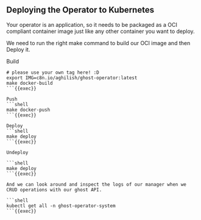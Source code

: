 ## Deploying the Operator to Kubernetes

Your operator is an application, so it needs to be packaged as a OCI compliant container image just like any other container you want to deploy.

We need to run the right make command to build our OCI image and then Deploy it.

Build
```shell
# please use your own tag here! :D 
export IMG=c8n.io/aghilish/ghost-operator:latest
make docker-build
```{{exec}}

Push
```shell
make docker-push
```{{exec}}

Deploy
```shell
make deploy
```{{exec}}

Undeploy

```shell
make deploy
```{{exec}}

And we can look around and inspect the logs of our manager when we CRUD operations with our ghost API.

```shell
kubectl get all -n ghost-operator-system
```{{exec}}
